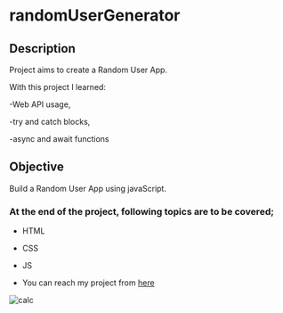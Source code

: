 # randomUserGenerator

## Description

Project aims to create a Random User App.

With this project I learned:

-Web API usage, 

-try and catch blocks, 

-async and await functions

## Objective
Build a Random User App using javaScript.

### At the end of the project, following topics are to be covered;

- HTML
- CSS
- JS

- You can reach my project from [here](https://api-random-user-generator.netlify.app/)

![calc](https://user-images.githubusercontent.com/98649983/173620996-9c9ad937-fae1-4e01-adc3-4f8ad6a14c01.gif)

 

